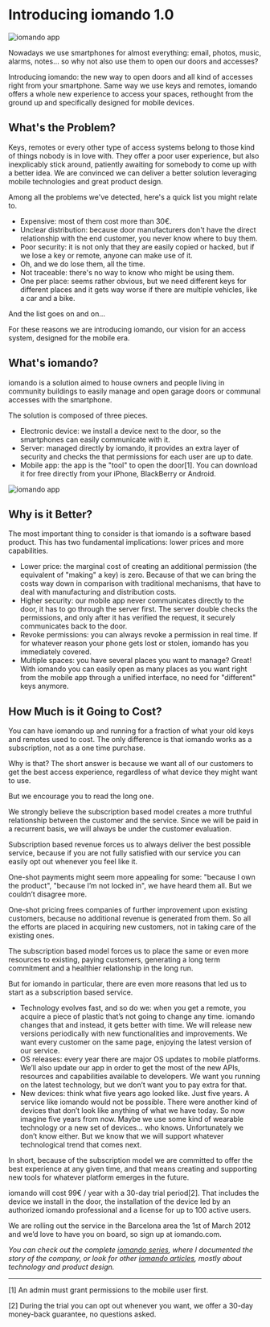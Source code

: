 # Introducing iomando 1.0
![iomando app](https://res.cloudinary.com/dteii5unv/image/upload/v1522148504/blog/2013/iomando-app-v1.jpg "iomando app")

Nowadays we use smartphones for almost everything: email, photos, music, alarms, notes… so why not also use them to open our doors and accesses?

Introducing iomando: the new way to open doors and all kind of accesses right from your smartphone. Same way we use keys and remotes, iomando offers a whole new experience to access your spaces, rethought from the ground up and specifically designed for mobile devices.


## What's the Problem?
Keys, remotes or every other type of access systems belong to those kind of things nobody is in love with. They offer a poor user experience, but also inexplicably stick around, patiently awaiting for somebody to come up with a better idea. We are convinced we can deliver a better solution leveraging mobile technologies and great product design.

Among all the problems we've detected, here's a quick list you might relate to.

* Expensive: most of them cost more than 30€.
* Unclear distribution: because door manufacturers don't have the direct relationship with the end customer, you never know where to buy them.
* Poor security: it is not only that they are easily copied or hacked, but if we lose a key or remote, anyone can make use of it.
* Oh, and we do lose them, all the time.
* Not traceable: there's no way to know who might be using them.
* One per place: seems rather obvious, but we need different keys for different places and it gets way worse if there are multiple vehicles, like a car and a bike.

And the list goes on and on…

For these reasons we are introducing iomando, our vision for an access system, designed for the mobile era.


## What's iomando?
iomando is a solution aimed to house owners and people living in community buildings to easily manage and open garage doors or communal accesses with the smartphone.

The solution is composed of three pieces.

* Electronic device: we install a device next to the door, so the smartphones can easily communicate with it.
* Server: managed directly by iomando, it provides an extra layer of security and checks the that permissions for each user are up to date.
* Mobile app: the app is the "tool" to open the door[1]. You can download it for free directly from your iPhone, BlackBerry or Android.

![iomando app](http://res.cloudinary.com/dteii5unv/image/upload/c_scale,w_300/v1522238623/blog/2013/iomando-app-v1-2.jpg "iomando app")

## Why is it Better?
The most important thing to consider is that iomando is a software based product. This has two fundamental implications: lower prices and more capabilities.

* Lower price: the marginal cost of creating an additional permission (the equivalent of "making" a key) is zero. Because of that we can bring the costs way down in comparison with traditional mechanisms, that have to deal with manufacturing and distribution costs.
* Higher security: our mobile app never communicates directly to the door, it has to go through the server first. The server double checks the permissions, and only after it has verified the request, it securely communicates back to the door.
* Revoke permissions: you can always revoke a permission in real time. If for whatever reason your phone gets lost or stolen, iomando has you immediately covered.
* Multiple spaces: you have several places you want to manage? Great! With iomando you can easily open as many places as you want right from the mobile app through a unified interface, no need for "different" keys anymore.


## How Much is it Going to Cost?
You can have iomando up and running for a fraction of what your old keys and remotes used to cost. The only difference is that iomando works as a subscription, not as a one time purchase.

Why is that? The short answer is because we want all of our customers to get the best access experience, regardless of what device they might want to use.

But we encourage you to read the long one.

We strongly believe the subscription based model creates a more truthful relationship between the customer and the service. Since we will be paid in a recurrent basis, we will always be under the customer evaluation.

Subscription based revenue forces us to always deliver the best possible service, because if you are not fully satisfied with our service you can easily opt out whenever you feel like it.

One-shot payments might seem more appealing for some: "because I own the product", "because I’m not locked in", we have heard them all. But we couldn’t disagree more.

One-shot pricing frees companies of further improvement upon existing customers, because no additional revenue is generated from them. So all the efforts are placed in acquiring new customers, not in taking care of the existing ones.

The subscription based model forces us to place the same or even more resources to existing, paying customers, generating a long term commitment and a healthier relationship in the long run.

But for iomando in particular, there are even more reasons that led us to start as a subscription based service.

* Technology evolves fast, and so do we: when you get a remote, you acquire a piece of plastic that’s not going to change any time. iomando changes that and instead, it gets better with time. We will release new versions periodically with new functionalities and improvements. We want every customer on the same page, enjoying the latest version of our service.
* OS releases: every year there are major OS updates to mobile platforms. We’ll also update our app in order to get the most of the new APIs, resources and capabilities available to developers. We want you running on the latest technology, but we don’t want you to pay extra for that.
* New devices: think what five years ago looked like. Just five years. A service like iomando would not be possible. There were another kind of devices that don’t look like anything of what we have today. So now imagine five years from now. Maybe we use some kind of wearable technology or a new set of devices… who knows. Unfortunately we don’t know either. But we know that we will support whatever technological trend that comes next.

In short, because of the subscription model we are committed to offer the best experience at any given time, and that means creating and supporting new tools for whatever platform emerges in the future.

iomando will cost 99€ / year with a 30-day trial period[2]. That includes the device we install in the door, the installation of the device led by an authorized iomando professional and a license for up to 100 active users.

We are rolling out the service in the Barcelona area the 1st of March 2012 and we’d love to have you on board, so sign up at iomando.com.

*You can check out the complete [iomando series](https://collado.io/iomando), where I documented the story of the company, or look for other [iomando articles](https://collado.io/blog?category=iomando), mostly about technology and product design.*

---
[1] An admin must grant permissions to the mobile user first.

[2] During the trial you can opt out whenever you want, we offer a 30-day money-back guarantee, no questions asked.


